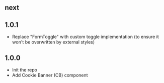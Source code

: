 ## next

## 1.0.1

- Replace "FormToggle" with custom toggle implementation (to ensure it won't be overwritten by external styles)
## 1.0.0

- Init the repo
- Add Cookie Banner (CB) component

